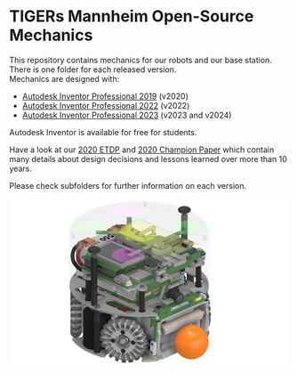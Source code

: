 # TIGERs Mannheim Open-Source Mechanics

This repository contains mechanics for our robots and our base station. There is one folder for each released version.  
Mechanics are designed with: 
 - [Autodesk Inventor Professional 2019](https://www.autodesk.com/education/free-software/inventor-professional) (v2020) 
 - [Autodesk Inventor Professional 2022](https://www.autodesk.com/education/free-software/inventor-professional) (v2022) 
 - [Autodesk Inventor Professional 2023](https://www.autodesk.com/education/free-software/inventor-professional) (v2023 and v2024) 
 
Autodesk Inventor is available for free for students.

Have a look at our [2020 ETDP](https://tigers-mannheim.de/download/tdps/2020_ETDP_TIGERS.pdf) and [2020 Champion Paper](https://download.tigers-mannheim.de/papers/2021-RoboCup-Champion.pdf) which contain many details about design decisions and lessons learned over more than 10 years.

Please check subfolders for further information on each version.

![v2023 Robot](/v2023/Inventor/Renderings/HBG-Roboter%20v2023.jpg "v2023 Robot")
